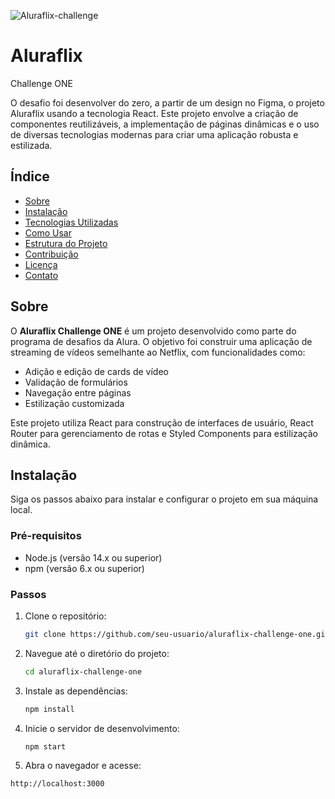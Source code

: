 ![Aluraflix-challenge](https://github.com/renawmontanari/aluraflix/assets/101996367/73d87b08-2494-4079-99e0-6978dbfcdd27)
# Aluraflix

 Challenge ONE

O desafio foi desenvolver do zero, a partir de um design no Figma, o projeto Aluraflix usando a tecnologia React. Este projeto envolve a criação de componentes reutilizáveis, a implementação de páginas dinâmicas e o uso de diversas tecnologias modernas para criar uma aplicação robusta e estilizada.

## Índice

- [Sobre](#sobre)
- [Instalação](#instalação)
- [Tecnologias Utilizadas](#tecnologias-utilizadas)
- [Como Usar](#como-usar)
- [Estrutura do Projeto](#estrutura-do-projeto)
- [Contribuição](#contribuição)
- [Licença](#licença)
- [Contato](#contato)

## Sobre

O **Aluraflix Challenge ONE** é um projeto desenvolvido como parte do programa de desafios da Alura. O objetivo foi construir uma aplicação de streaming de vídeos semelhante ao Netflix, com funcionalidades como:

- Adição e edição de cards de vídeo
- Validação de formulários
- Navegação entre páginas
- Estilização customizada

Este projeto utiliza React para construção de interfaces de usuário, React Router para gerenciamento de rotas e Styled Components para estilização dinâmica.

## Instalação

Siga os passos abaixo para instalar e configurar o projeto em sua máquina local.

### Pré-requisitos

- Node.js (versão 14.x ou superior)
- npm (versão 6.x ou superior)

### Passos

1. Clone o repositório:

   ```bash
   git clone https://github.com/seu-usuario/aluraflix-challenge-one.git

2. Navegue até o diretório do projeto:

    ```bash
    cd aluraflix-challenge-one

3. Instale as dependências:

   ```bash
   npm install

4. Inicie o servidor de desenvolvimento:

   ```bash
   npm start

5. Abra o navegador e acesse:

  ```bash
  http://localhost:3000

